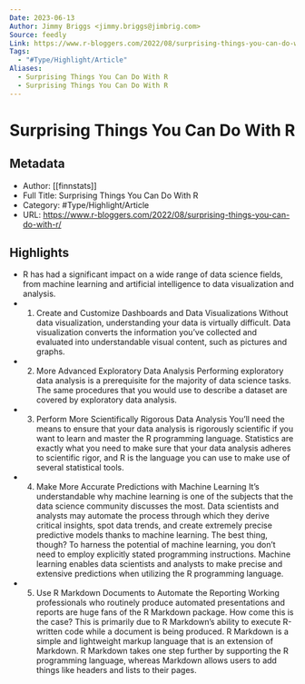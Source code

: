 ```yaml
---
Date: 2023-06-13
Author: Jimmy Briggs <jimmy.briggs@jimbrig.com>
Source: feedly
Link: https://www.r-bloggers.com/2022/08/surprising-things-you-can-do-with-r/
Tags:
  - "#Type/Highlight/Article"
Aliases:
  - Surprising Things You Can Do With R
  - Surprising Things You Can Do With R
---
```

# Surprising Things You Can Do With R

## Metadata
- Author: [[finnstats]]
- Full Title: Surprising Things You Can Do With R
- Category: #Type/Highlight/Article
- URL: https://www.r-bloggers.com/2022/08/surprising-things-you-can-do-with-r/

## Highlights
- R has had a significant impact on a wide range of data science fields, from machine learning and artificial intelligence to data visualization and analysis.
- 1. Create and Customize Dashboards and Data Visualizations
  Without data visualization, understanding your data is virtually difficult. Data visualization converts the information you’ve collected and evaluated into understandable visual content, such as pictures and graphs.
- 2. More Advanced Exploratory Data Analysis
  Performing exploratory data analysis is a prerequisite for the majority of data science tasks. The same procedures that you would use to describe a dataset are covered by exploratory data analysis.
- 3. Perform More Scientifically Rigorous Data Analysis
  You’ll need the means to ensure that your data analysis is rigorously scientific if you want to learn and master the R programming language. 
  Statistics are exactly what you need to make sure that your data analysis adheres to scientific rigor, and R is the language you can use to make use of several statistical tools.
- 4. Make More Accurate Predictions with Machine Learning
  It’s understandable why machine learning is one of the subjects that the data science community discusses the most. 
  Data scientists and analysts may automate the process through which they derive critical insights, spot data trends, and create extremely precise predictive models thanks to machine learning. 
  The best thing, though? To harness the potential of machine learning, you don’t need to employ explicitly stated programming instructions.
  Machine learning enables data scientists and analysts to make precise and extensive predictions when utilizing the R programming language.
- 5. Use R Markdown Documents to Automate the Reporting
  Working professionals who routinely produce automated presentations and reports are huge fans of the R Markdown package. 
  How come this is the case? This is primarily due to R Markdown’s ability to execute R-written code while a document is being produced.
  R Markdown is a simple and lightweight markup language that is an extension of Markdown. R Markdown takes one step further by supporting the R programming language, whereas Markdown allows users to add things like headers and lists to their pages.
